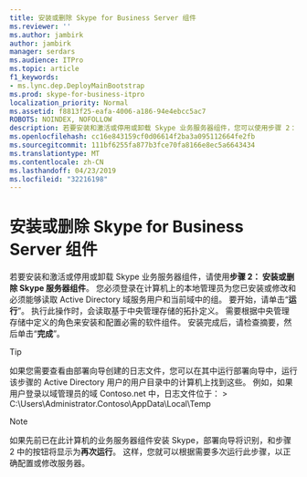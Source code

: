 ```yaml
---
title: 安装或删除 Skype for Business Server 组件
ms.reviewer: ''
ms.author: jambirk
author: jambirk
manager: serdars
ms.audience: ITPro
ms.topic: article
f1_keywords:
- ms.lync.dep.DeployMainBootstrap
ms.prod: skype-for-business-itpro
localization_priority: Normal
ms.assetid: f8813f25-eafa-4006-a186-94e4ebcc5ac7
ROBOTS: NOINDEX, NOFOLLOW
description: 若要安装和激活或停用或卸载 Skype 业务服务器组件，您可以使用步骤 2： 安装或删除 Skype 服务器组件。 您必须登录在计算机上的本地管理员为您已安装或修改和必须能够读取 Active Directory 域服务用户和当前域中的组。 要开始，请单击“运行”。 执行此操作时，会读取基于中央管理存储的拓扑定义。 需要根据中央管理存储中定义的角色来安装和配置必需的软件组件。 安装完成后，请检查摘要，然后单击“完成”。
ms.openlocfilehash: cc16e843159cf0d06614f2ba3a095112664fe2fb
ms.sourcegitcommit: 111bf6255fa877b3fce70fa8166e8ec5a6643434
ms.translationtype: MT
ms.contentlocale: zh-CN
ms.lasthandoff: 04/23/2019
ms.locfileid: "32216198"
---
```

# <a name="setup-or-remove-skype-for-business-server-components"></a>安装或删除 Skype for Business Server 组件
 
若要安装和激活或停用或卸载 Skype 业务服务器组件，请使用**步骤 2： 安装或删除 Skype 服务器组件**。 您必须登录在计算机上的本地管理员为您已安装或修改和必须能够读取 Active Directory 域服务用户和当前域中的组。 要开始，请单击“**运行**”。 执行此操作时，会读取基于中央管理存储的拓扑定义。 需要根据中央管理存储中定义的角色来安装和配置必需的软件组件。 安装完成后，请检查摘要，然后单击“**完成**”。
  
> [!TIP]
> 如果您需要查看由部署向导创建的日志文件，您可以在其中运行部署向导中，运行该步骤的 Active Directory 用户的用户目录中的计算机上找到这些。 例如，如果用户登录以域管理员的域 Contoso.net 中，日志文件位于： > C:\Users\Administrator.Contoso\AppData\Local\Temp 
  
> [!NOTE]
> 如果先前已在此计算机的业务服务器组件安装 Skype，部署向导将识别，和步骤 2 中的按钮将显示为**再次运行**。 这样，您就可以根据需要多次运行此步骤，以正确配置或修改服务器。 
  

